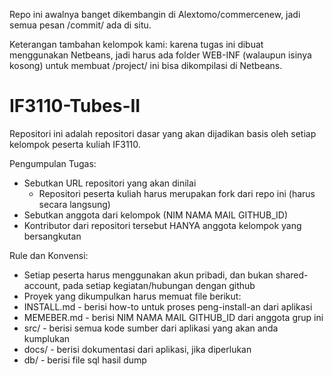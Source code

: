 Repo ini awalnya banget dikembangin di Alextomo/commercenew, jadi semua pesan /commit/ ada di situ.

Keterangan tambahan kelompok kami:
karena tugas ini dibuat menggunakan Netbeans, jadi harus ada folder WEB-INF (walaupun isinya kosong) untuk membuat /project/ ini bisa dikompilasi di Netbeans.



IF3110-Tubes-II
===============
Repositori ini adalah repositori dasar yang akan dijadikan basis oleh setiap kelompok peserta kuliah IF3110.

Pengumpulan Tugas:
- Sebutkan URL repositori yang akan dinilai
  - Repositori peserta kuliah harus merupakan fork dari repo ini (harus secara langsung)
- Sebutkan anggota dari kelompok (NIM NAMA MAIL GITHUB_ID)
- Kontributor dari repositori tersebut HANYA anggota kelompok yang bersangkutan

Rule dan Konvensi:
- Setiap peserta harus menggunakan akun pribadi, dan bukan shared-account, pada setiap kegiatan/hubungan dengan github
- Proyek yang dikumpulkan harus memuat file berikut:
- INSTALL.md - berisi how-to untuk proses peng-install-an dari aplikasi
- MEMEBER.md - berisi NIM NAMA MAIL GITHUB_ID dari anggota grup ini
- src/ - berisi semua kode sumber dari aplikasi yang akan anda kumplukan
- docs/ - berisi dokumentasi dari aplikasi, jika diperlukan
- db/ - berisi file sql hasil dump
